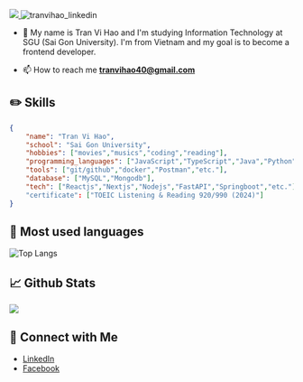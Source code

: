 <a href=https://www.linkedin.com/in/hao-tran-vi-8a8282229/> <img src="https://img.shields.io/badge/-LinkedIn-0e76a8?logo=linkedIn"> </a> 
<img src="https://komarev.com/ghpvc/?username=nameless-h&label=Profile%20views&color=0e75b6&style=flat" alt="tranvihao_linkedin" /> 

- 💬 My name is Tran Vi Hao and I'm studying Information Technology at SGU (Sai Gon University). I'm from Vietnam and my goal is to become a frontend developer.

- 📫 How to reach me **tranvihao40@gmail.com**

## ✏️ Skills

```json
{
    "name": "Tran Vi Hao",
    "school": "Sai Gon University",
    "hobbies": ["movies","musics","coding","reading"],
    "programming_languages": ["JavaScript","TypeScript","Java","Python","HTML/CSS","SCSS"],
    "tools": ["git/github","docker","Postman","etc."],
    "database": ["MySQL","Mongodb"],
    "tech": ["Reactjs","Nextjs","Nodejs","FastAPI","Springboot","etc."]
    "certificate": ["TOEIC Listening & Reading 920/990 (2024)"]
}
```

## 📖 Most used languages

![Top Langs](https://github-readme-stats.vercel.app/api/top-langs/?username=vihao1802&layout=compact&theme=radical)

## 📈 Github Stats
<!--
<img src="https://github-readme-stats.vercel.app/api/top-langs/?username=vihao1802&theme=radical&layout=compact&langs_count=6">
--->

<img src="https://github-readme-stats.vercel.app/api?username=vihao1802&theme=radical&show_icons=true&count_private=true"> 
<!--
[![GitHub Streak](https://github-readme-streak-stats.herokuapp.com?user=vihao1802&theme=radical&date_format=M%20j%5B%2C%20Y%5D)](https://git.io/streak-stats)
--->

## 🤝 Connect with Me

- [LinkedIn](https://www.linkedin.com/in/hao-tran-vi-8a8282229/)
- [Facebook](https://www.facebook.com/profile.php?id=100073670636232)




